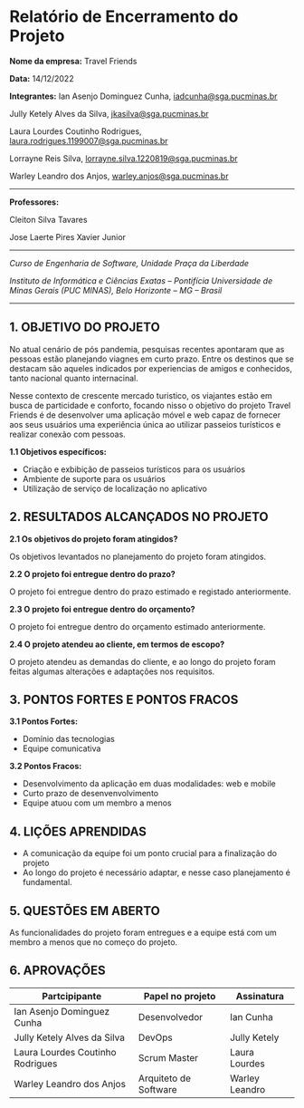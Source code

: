 # Relatório de Encerramento do Projeto

**Nome da empresa:** Travel Friends

**Data:** 14/12/2022

**Integrantes:**
Ian Asenjo Dominguez Cunha, iadcunha@sga.pucminas.br

Jully Ketely Alves da Silva, jkasilva@sga.pucminas.br

Laura Lourdes Coutinho Rodrigues, laura.rodrigues.1199007@sga.pucminas.br

Lorrayne Reis Silva, lorrayne.silva.1220819@sga.pucminas.br

Warley Leandro dos Anjos, warley.anjos@sga.pucminas.br

---

**Professores:**

Cleiton Silva Tavares

Jose Laerte Pires Xavier Junior

---

_Curso de Engenharia de Software, Unidade Praça da Liberdade_

_Instituto de Informática e Ciências Exatas – Pontifícia Universidade de Minas Gerais (PUC MINAS), Belo Horizonte – MG – Brasil_

---
## 1. OBJETIVO DO PROJETO

No atual cenário de pós pandemia, pesquisas recentes apontaram que as pessoas estão planejando viagnes em curto prazo. Entre os destinos que se destacam são aqueles indicados por experiencias de amigos e conhecidos, tanto nacional quanto internacinal.

Nesse contexto de crescente mercado turistico, os viajantes estão em busca de particidade e conforto, focando nisso o objetivo do projeto Travel Friends é de desenvolver uma aplicação móvel e web capaz de fornecer aos seus usuários uma experiência única ao utilizar passeios turísticos e realizar conexão com pessoas.

**1.1 Objetivos específicos:** 

- Criação e exbibição de passeios turísticos para os usuários
- Ambiente de suporte para os usuários
- Utilização de serviço de localização no aplicativo

## 2. RESULTADOS ALCANÇADOS NO PROJETO

**2.1 Os objetivos do projeto foram atingidos?** 

 Os objetivos levantados no planejamento do projeto foram atingidos.

**2.2 O projeto foi entregue dentro do prazo?** 

 O projeto foi entregue dentro do prazo estimado e registado anteriormente.

**2.3 O projeto foi entregue dentro do orçamento?** 

 O projeto foi entregue dentro do orçamento estimado anteriormente.

**2.4 O projeto atendeu ao cliente, em termos de escopo?**

 O projeto atendeu as demandas do cliente, e ao longo do projeto foram feitas algumas alterações e adaptações nos requisitos.

## 3. PONTOS FORTES E PONTOS FRACOS

**3.1 Pontos Fortes:**
- Domínio das tecnologias
- Equipe comunicativa

**3.2 Pontos Fracos:**
- Desenvolvimento da aplicação em duas modalidades: web e mobile
- Curto prazo de desenvenvolvimento 
- Equipe atuou com um membro a menos

## 4. LIÇÕES APRENDIDAS
 
  - A comunicação da equipe foi um ponto crucial para a finalização do projeto
  - Ao longo do projeto é necessário adaptar, e nesse caso planejamento é fundamental.

## 5. QUESTÕES EM ABERTO

 As funcionalidades do projeto foram entregues e a equipe está com um membro a menos que no começo do projeto.

## 6. APROVAÇÕES

| Partcipipante | Papel no projeto | Assinatura |
| --- | --- | --- |
| Ian Asenjo Dominguez Cunha | Desenvolvedor | Ian Cunha    |
| Jully Ketely Alves da Silva | DevOps | Jully Ketely    | 
| Laura Lourdes Coutinho Rodrigues | Scrum Master | Laura Lourdes   |
| Warley Leandro dos Anjos | Arquiteto de Software | Warley Leandro  |
